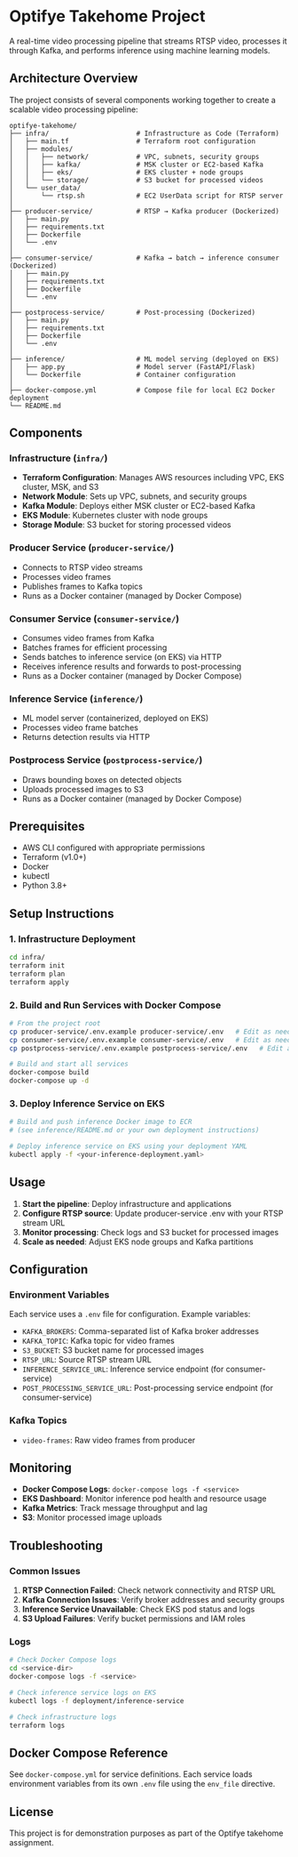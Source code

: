 # Optifye Takehome Project

A real-time video processing pipeline that streams RTSP video, processes it through Kafka, and performs inference using machine learning models.

## Architecture Overview

The project consists of several components working together to create a scalable video processing pipeline:

```
optifye-takehome/
├── infra/                      # Infrastructure as Code (Terraform)
│   ├── main.tf                 # Terraform root configuration
│   ├── modules/
│   │   ├── network/            # VPC, subnets, security groups
│   │   ├── kafka/              # MSK cluster or EC2-based Kafka
│   │   ├── eks/                # EKS cluster + node groups
│   │   └── storage/            # S3 bucket for processed videos
│   └── user_data/
│       └── rtsp.sh             # EC2 UserData script for RTSP server
│
├── producer-service/           # RTSP → Kafka producer (Dockerized)
│   ├── main.py
│   ├── requirements.txt
│   ├── Dockerfile
│   └── .env
│
├── consumer-service/           # Kafka → batch → inference consumer (Dockerized)
│   ├── main.py
│   ├── requirements.txt
│   ├── Dockerfile
│   └── .env
│
├── postprocess-service/        # Post-processing (Dockerized)
│   ├── main.py
│   ├── requirements.txt
│   ├── Dockerfile
│   └── .env
│
├── inference/                  # ML model serving (deployed on EKS)
│   ├── app.py                  # Model server (FastAPI/Flask)
│   └── Dockerfile              # Container configuration
│
├── docker-compose.yml          # Compose file for local EC2 Docker deployment
└── README.md
```

## Components

### Infrastructure (`infra/`)
- **Terraform Configuration**: Manages AWS resources including VPC, EKS cluster, MSK, and S3
- **Network Module**: Sets up VPC, subnets, and security groups
- **Kafka Module**: Deploys either MSK cluster or EC2-based Kafka
- **EKS Module**: Kubernetes cluster with node groups
- **Storage Module**: S3 bucket for storing processed videos

### Producer Service (`producer-service/`)
- Connects to RTSP video streams
- Processes video frames
- Publishes frames to Kafka topics
- Runs as a Docker container (managed by Docker Compose)

### Consumer Service (`consumer-service/`)
- Consumes video frames from Kafka
- Batches frames for efficient processing
- Sends batches to inference service (on EKS) via HTTP
- Receives inference results and forwards to post-processing
- Runs as a Docker container (managed by Docker Compose)

### Inference Service (`inference/`)
- ML model server (containerized, deployed on EKS)
- Processes video frame batches
- Returns detection results via HTTP

### Postprocess Service (`postprocess-service/`)
- Draws bounding boxes on detected objects
- Uploads processed images to S3
- Runs as a Docker container (managed by Docker Compose)

## Prerequisites

- AWS CLI configured with appropriate permissions
- Terraform (v1.0+)
- Docker
- kubectl
- Python 3.8+

## Setup Instructions

### 1. Infrastructure Deployment

```bash
cd infra/
terraform init
terraform plan
terraform apply
```

### 2. Build and Run Services with Docker Compose

```bash
# From the project root
cp producer-service/.env.example producer-service/.env   # Edit as needed
cp consumer-service/.env.example consumer-service/.env   # Edit as needed
cp postprocess-service/.env.example postprocess-service/.env   # Edit as needed

# Build and start all services
docker-compose build
docker-compose up -d
```

### 3. Deploy Inference Service on EKS

```bash
# Build and push inference Docker image to ECR
# (see inference/README.md or your own deployment instructions)

# Deploy inference service on EKS using your deployment YAML
kubectl apply -f <your-inference-deployment.yaml>
```

## Usage

1. **Start the pipeline**: Deploy infrastructure and applications
2. **Configure RTSP source**: Update producer-service .env with your RTSP stream URL
3. **Monitor processing**: Check logs and S3 bucket for processed images
4. **Scale as needed**: Adjust EKS node groups and Kafka partitions

## Configuration

### Environment Variables

Each service uses a `.env` file for configuration. Example variables:

- `KAFKA_BROKERS`: Comma-separated list of Kafka broker addresses
- `KAFKA_TOPIC`: Kafka topic for video frames
- `S3_BUCKET`: S3 bucket name for processed images
- `RTSP_URL`: Source RTSP stream URL
- `INFERENCE_SERVICE_URL`: Inference service endpoint (for consumer-service)
- `POST_PROCESSING_SERVICE_URL`: Post-processing service endpoint (for consumer-service)

### Kafka Topics

- `video-frames`: Raw video frames from producer

## Monitoring

- **Docker Compose Logs**: `docker-compose logs -f <service>`
- **EKS Dashboard**: Monitor inference pod health and resource usage
- **Kafka Metrics**: Track message throughput and lag
- **S3**: Monitor processed image uploads


## Troubleshooting

### Common Issues

1. **RTSP Connection Failed**: Check network connectivity and RTSP URL
2. **Kafka Connection Issues**: Verify broker addresses and security groups
3. **Inference Service Unavailable**: Check EKS pod status and logs
4. **S3 Upload Failures**: Verify bucket permissions and IAM roles

### Logs

```bash
# Check Docker Compose logs
cd <service-dir>
docker-compose logs -f <service>

# Check inference service logs on EKS
kubectl logs -f deployment/inference-service

# Check infrastructure logs
terraform logs
```

## Docker Compose Reference

See `docker-compose.yml` for service definitions. Each service loads environment variables from its own `.env` file using the `env_file` directive.

## License

This project is for demonstration purposes as part of the Optifye takehome assignment. 